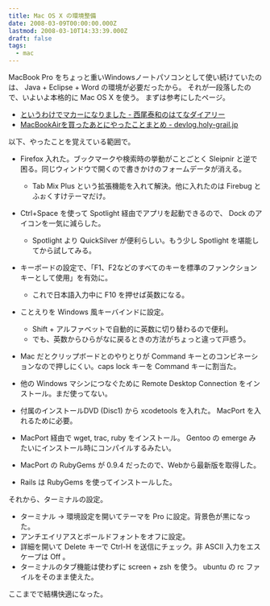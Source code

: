 ```yaml
---
title: Mac OS X の環境整備
date: 2008-03-09T00:00:00.000Z
lastmod: 2008-03-10T14:33:39.000Z
draft: false
tags:
  - mac
---
```


MacBook Pro をちょっと重いWindowsノートパソコンとして使い続けていたのは、 Java + Eclipse + Word の環境が必要だったから。 それが一段落したので、いよいよ本格的に Mac OS X を使う。 まずは参考にしたページ。

* [というわけでマカーになりました - 西尾泰和のはてなダイアリー](http://d.hatena.ne.jp/nishiohirokazu/20080305/1204693950)
* [MacBookAirを買ったあとにやったことまとめ - devlog.holy-grail.jp](http://d.hatena.ne.jp/HolyGrail/20080305/1204729899)

以下、やったことを覚えている範囲で。

* Firefox 入れた。ブックマークや検索時の挙動がことごとく Sleipnir と逆で困る。同じウィンドウで開くので書きかけのフォームデータが消える。
  * Tab Mix Plus という拡張機能を入れて解決。他に入れたのは Firebug とふぉくすけテーマだけ。

* Ctrl+Space を使って Spotlight 経由でアプリを起動できるので、 Dock のアイコンを一気に減らした。
  * Spotlight より QuickSilver が便利らしい。もう少し Spotlight を堪能してから試してみる。

* キーボードの設定で、「F1、F2などのすべてのキーを標準のファンクションキーとして使用」を有効に。
  * これで日本語入力中に F10 を押せば英数になる。

* ことえりを Windows 風キーバインドに設定。

  * Shift + アルファベットで自動的に英数に切り替わるので便利。
  * でも、英数からひらがなに戻るときの方法がちょっと違って戸惑う。

* Mac だとクリップボードとのやりとりが Command キーとのコンビネーションなので押しにくい。caps lock キーを Command キーに割当た。

* 他の Windows マシンにつなぐために Remote Desktop Connection をインストール。まだ使ってない。

* 付属のインストールDVD (Disc1) から xcodetools を入れた。 MacPort を入れるために必要。

* MacPort 経由で wget, trac, ruby をインストール。 Gentoo の emerge みたいにインストール時にコンパイルするみたい。

* MacPort の RubyGems が 0.9.4 だったので、Webから最新版を取得した。

* Rails は RubyGems を使ってインストールした。

それから、ターミナルの設定。

* ターミナル → 環境設定を開いてテーマを Pro に設定。背景色が黒になった。
* アンチエイリアスとボールドフォントをオフに設定。
* 詳細を開いて Delete キーで Ctrl-H を送信にチェック。非 ASCII 入力をエスケープは Off 。
* ターミナルのタブ機能は使わずに screen + zsh を使う。 ubuntu の rc ファイルをそのまま使えた。

ここまでで結構快適になった。
